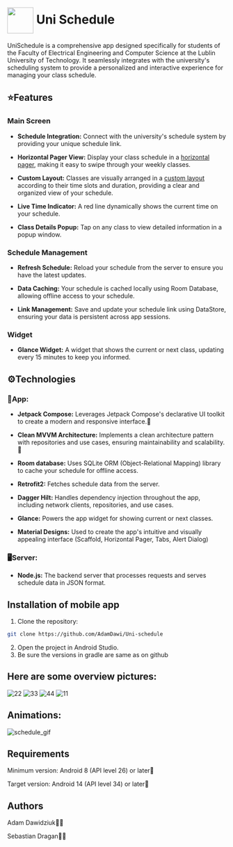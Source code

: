 # <img src="https://github.com/AdamDawi/Uni-schedule/assets/49430055/55569c32-09d1-410e-97f7-3ced5be4a178" width="60" height="60" align="center" /> Uni Schedule

UniSchedule is a comprehensive app designed specifically for students of the Faculty of Electrical Engineering and Computer Science at the Lublin University of Technology. It seamlessly integrates with the university's scheduling system to provide a personalized and interactive experience for managing your class schedule.

## ⭐️Features
### Main Screen 
- **Schedule Integration:** Connect with the university's schedule system by providing your unique schedule link.
  
- **Horizontal Pager View:** Display your class schedule in a [horizontal pager](#animations), making it easy to swipe through your weekly classes.

- **Custom Layout:** Classes are visually arranged in a [custom layout](#animations) according to their time slots and duration, providing a clear and organized view of your schedule.

- **Live Time Indicator:** A red line dynamically shows the current time on your schedule.

- **Class Details Popup:** Tap on any class to view detailed information in a popup window.

### Schedule Management
- **Refresh Schedule:** Reload your schedule from the server to ensure you have the latest updates.

- **Data Caching:** Your schedule is cached locally using Room Database, allowing offline access to your schedule.

- **Link Management:** Save and update your schedule link using DataStore, ensuring your data is persistent across app sessions.

### Widget
- **Glance Widget:** A widget that shows the current or next class, updating every 15 minutes to keep you informed.

## ⚙️Technologies
### 📱App:
- **Jetpack Compose:** Leverages Jetpack Compose's declarative UI toolkit to create a modern and responsive interface.🎨

- **Clean MVVM Architecture:** Implements a clean architecture pattern with repositories and use cases, ensuring maintainability and scalability.🔧

- **Room database:** Uses SQLite ORM (Object-Relational Mapping) library to cache your schedule for offline access.

- **Retrofit2:** Fetches schedule data from the server.

- **Dagger Hilt:** Handles dependency injection throughout the app, including network clients, repositories, and use cases.

- **Glance:** Powers the app widget for showing current or next classes.

- **Material Designs:** Used to create the app's intuitive and visually appealing interface (Scaffold, Horizontal Pager, Tabs, Alert Dialog)

### 🖥Server:
- **Node.js:** The backend server that processes requests and serves schedule data in JSON format.

## Installation of mobile app

1. Clone the repository:
```bash
git clone https://github.com/AdamDawi/Uni-schedule
```
2. Open the project in Android Studio.
3. Be sure the versions in gradle are same as on github

## Here are some overview pictures:
![22](https://github.com/AdamDawi/Uni-schedule/assets/49430055/568ac3aa-a58c-4d20-8691-09ba49d13898)
![33](https://github.com/AdamDawi/Uni-schedule/assets/49430055/858a1f2d-ac74-41ba-ae13-5a56f2c5865b)
![44](https://github.com/AdamDawi/Uni-schedule/assets/49430055/65a83933-6404-4535-b3d6-70fccf5b6c54)
![11](https://github.com/AdamDawi/Uni-schedule/assets/49430055/5ffad230-724b-4f98-bacd-0b9c485d9e4b)

## Animations:
![schedule_gif](https://github.com/AdamDawi/Uni-schedule/assets/49430055/d1b10eb5-ce62-427f-a21f-c84f53c2ea1e)

## Requirements
Minimum version: Android 8 (API level 26) or later📱

Target version: Android 14 (API level 34) or later📱

## Authors

Adam Dawidziuk🧑‍💻

Sebastian Dragan🧑‍💻
